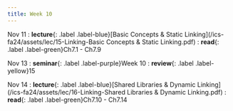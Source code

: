 ```yaml
---
title: Week 10
---
```


Nov 11
: **lecture**{: .label .label-blue}[Basic Concepts & Static Linking](/ics-fa24/assets/lec/15-Linking-Basic Concepts & Static Linking.pdf)
  : **read**{: .label .label-green}Ch7.1 - Ch7.9

Nov 13
: **seminar**{: .label .label-purple}Week 10
  : **review**{: .label .label-yellow}15

Nov 14
: **lecture**{: .label .label-blue}[Shared Libraries & Dynamic Linking](/ics-fa24/assets/lec/16-Linking-Shared Libraries & Dynamic Linking.pdf)
  : **read**{: .label .label-green}Ch7.10 - Ch7.14
